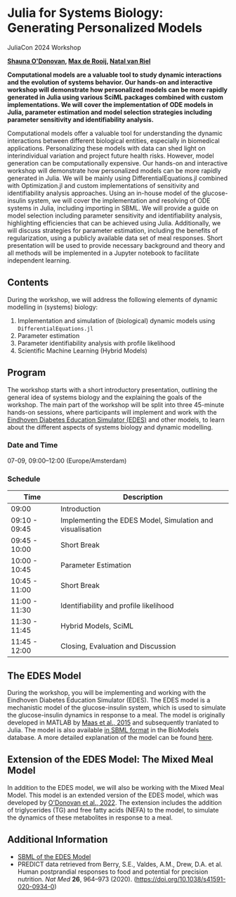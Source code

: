 # Julia for Systems Biology: Generating Personalized Models
JuliaCon 2024 Workshop

**[Shauna O'Donovan](https://research.tue.nl/en/persons/shauna-odonovan), [Max de Rooij](https://research.tue.nl/en/persons/max-de-rooij), [Natal van Riel](https://research.tue.nl/en/persons/natal-aw-van-riel)**

**Computational models are a valuable tool to study dynamic interactions and the evolution of systems behavior. Our hands-on and interactive workshop will demonstrate how personalized models can be more rapidly generated in Julia using various SciML packages combined with custom implementations. We will cover the implementation of ODE models in Julia, parameter estimation and model selection strategies including parameter sensitivity and identifiability analysis.**

Computational models offer a valuable tool for understanding the dynamic interactions between different biological entities, especially in biomedical applications. Personalizing these models with data can shed light on interindividual variation and project future health risks. However, model generation can be computationally expensive. Our hands-on and interactive workshop will demonstrate how personalized models can be more rapidly generated in Julia. We will be mainly using DifferentialEquations.jl combined with Optimization.jl and custom implementations of sensitivity and identifiability analysis approaches. Using an in-house model of the glucose-insulin system, we will cover the implementation and resolving of ODE systems in Julia, including importing in SBML. We will provide a guide on model selection including parameter sensitivity and identifiability analysis, highlighting efficiencies that can be achieved using Julia. Additionally, we will discuss strategies for parameter estimation, including the benefits of regularization, using a publicly available data set of meal responses. Short presentation will be used to provide necessary background and theory and all methods will be implemented in a Jupyter notebook to facilitate independent learning.

## Contents
During the workshop, we will address the following elements of dynamic modelling in (systems) biology:
1. Implementation and simulation of (biological) dynamic models using `DifferentialEquations.jl`
2. Parameter estimation
3. Parameter identifiability analysis with profile likelihood
4. Scientific Machine Learning (Hybrid Models)

## Program
The workshop starts with a short introductory presentation, outlining the general idea of systems biology and the explaining the goals of the workshop. The main part of the workshop will be split into three 45-minute hands-on sessions, where participants will implement and work with the [Eindhoven Diabetes Education Simulator (EDES)](https://pubmed.ncbi.nlm.nih.gov/25526760/) and other models, to learn about the different aspects of systems biology and dynamic modelling.

### Date and Time
07-09, 09:00–12:00 (Europe/Amsterdam)

### Schedule
| Time | Description |
| ---- | ----------- |
| 09:00 | Introduction |
| 09:10 - 09:45 | Implementing the EDES Model, Simulation and visualisation |
| 09:45 - 10:00 | Short Break |
| 10:00 - 10:45 | Parameter Estimation |
| 10:45 - 11:00 | Short Break |
| 11:00 - 11:30 | Identifiability and profile likelihood |
| 11:30 - 11:45 | Hybrid Models, SciML |
| 11:45 - 12:00 | Closing, Evaluation and Discussion |

## The EDES Model
During the workshop, you will be implementing and working with the Eindhoven Diabetes Education Simulator (EDES). The EDES model is a mechanistic model of the glucose-insulin system, which is used to simulate the glucose-insulin dynamics in response to a meal. The model is originally developed in MATLAB by [Maas et al., 2015](https://pubmed.ncbi.nlm.nih.gov/25526760/) and subsequently tranlated to Julia. The model is also available [in SBML format](https://www.ebi.ac.uk/biomodels/MODEL2403070001) in the BioModels database. A more detailed explanation of the model can be found [here](1_implementation/about_edes.md).

## Extension of the EDES Model: The Mixed Meal Model
In addition to the EDES model, we will also be working with the Mixed Meal Model. This model is an extended version of the EDES model, which was developed by [O'Donovan et al., 2022](https://www.cell.com/iscience/fulltext/S2589-0042(22)01478-X). The extension includes the addition of triglycerides (TG) and free fatty acids (NEFA) to the model, to simulate the dynamics of these metabolites in response to a meal. 

## Additional Information
* [SBML of the EDES Model](https://www.ebi.ac.uk/biomodels/MODEL2403070001)
* PREDICT data retrieved from Berry, S.E., Valdes, A.M., Drew, D.A. et al. Human postprandial responses to food and potential for precision nutrition. _Nat Med_ **26**, 964–973 (2020). (https://doi.org/10.1038/s41591-020-0934-0)

